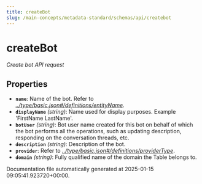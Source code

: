 ```yaml
---
title: createBot
slug: /main-concepts/metadata-standard/schemas/api/createbot
---
```


# createBot

*Create bot API request*

## Properties

- **`name`**: Name of the bot. Refer to *[../type/basic.json#/definitions/entityName](#/type/basic.json#/definitions/entityName)*.
- **`displayName`** *(string)*: Name used for display purposes. Example 'FirstName LastName'.
- **`botUser`** *(string)*: Bot user name created for this bot on behalf of which the bot performs all the operations, such as updating description, responding on the conversation threads, etc.
- **`description`** *(string)*: Description of the bot.
- **`provider`**: Refer to *[../type/basic.json#/definitions/providerType](#/type/basic.json#/definitions/providerType)*.
- **`domain`** *(string)*: Fully qualified name of the domain the Table belongs to.


Documentation file automatically generated at 2025-01-15 09:05:41.923720+00:00.
